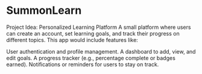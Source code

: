 # SummonLearn

Project Idea: Personalized Learning Platform
A small platform where users can create an account, set learning goals, and track their progress on different topics. This app would include features like:

User authentication and profile management.
A dashboard to add, view, and edit goals.
A progress tracker (e.g., percentage complete or badges earned).
Notifications or reminders for users to stay on track.
